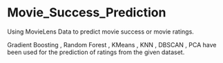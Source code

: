 # Movie_Success_Prediction


Using MovieLens Data to predict movie success or movie ratings.



Gradient Boosting , Random Forest  , KMeans , KNN , DBSCAN , PCA have been used for the prediction of ratings from the given dataset.
